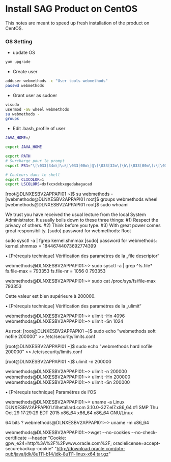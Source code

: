 # Install SAG Product on CentOS

This notes are meant to speed up fresh installation of the product on CentOS.

### OS Setting

* update OS
```bash
yum upgrade
```
* Create user
```bash
adduser webmethods -c "User tools webmethods"
passwd webmethods
```
* Grant user as sudoer
```bash
visudo
usermod -aG wheel webmethods
su webmethods -
groups
```

* Edit .bash_profile of user
```bash
JAVA_HOME=/

export JAVA_HOME

export PATH
# Surcharge pour le prompt
export PS1="\[\033[34m\]\u\[\033[00m\]@\[\033[32m\]\h\[\033[00m\]:\[\033[33m\]\w\[\033[00m\]> "

# Couleurs dans le shell
export CLICOLOR=1
export LSCOLORS=dxfxcxdxbxegedabagacad
```





[root@DLNXESBV2APPAPI01 ~]$ su webmethods -
 [webmethods@DLNXESBV2APPAPI01 root]$ groups
webmethods wheel
[webmethods@DLNXESBV2APPAPI01 root]$ sudo whoami

We trust you have received the usual lecture from the local System
Administrator. It usually boils down to these three things:
    #1) Respect the privacy of others.
    #2) Think before you type.
    #3) With great power comes great responsibility.
[sudo] password for webmethods:
Root

sudo sysctl -a | fgrep kernel.shmmax
[sudo] password for webmethods:
kernel.shmmax = 18446744073692774399

•	[Prérequis technique] Vérification des paramètres de la „file descriptor“


webmethods@DLNXESBV2APPAPI01:~> sudo sysctl -a | grep ^fs.file*
fs.file-max = 793353
fs.file-nr = 1056       0       793353

webmethods@DLNXESBV2APPAPI01:~> sudo cat /proc/sys/fs/file-max
793353

Cette valeur est bien supérieure à 200000.

•	[Prérequis technique] Vérification des paramètres de la „ulimit“


webmethods@DLNXESBV2APPAPI01:~> ulimit -Hn
4096
webmethods@DLNXESBV2APPAPI01:~> ulimit -Sn
1024


As root:
[root@DLNXESBV2APPAPI01 ~]$ sudo echo "webmethods soft nofile 200000" >> /etc/security/limits.conf

[root@DLNXESBV2APPAPI01 ~]$ sudo echo "webmethods hard nofile 200000" >> /etc/security/limits.conf

[root@DLNXESBV2APPAPI01 ~]$ ulimit -n 200000


webmethods@DLNXESBV2APPAPI01:~> ulimit -n
200000
webmethods@DLNXESBV2APPAPI01:~> ulimit -Hn
200000
webmethods@DLNXESBV2APPAPI01:~> ulimit -Sn
200000


•	[Prérequis technique] Paramètres de l‘OS

webmethods@DLNXESBV2APPAPI01:~> uname -a
Linux DLNXESBV2APPAPI01.filhetallard.com 3.10.0-327.el7.x86_64 #1 SMP Thu Oct 29 17:29:29 EDT 2015 x86_64 x86_64 x86_64 GNU/Linux

64 bits ?
webmethods@DLNXESBV2APPAPI01:~> uname -m
x86_64

webmethods@DLNXESBV2APPAPI01:~>wget --no-cookies --no-check-certificate --header "Cookie: gpw_e24=http%3A%2F%2Fwww.oracle.com%2F; oraclelicense=accept-securebackup-cookie" "http://download.oracle.com/otn-pub/java/jdk/8u111-b14/jdk-8u111-linux-x64.tar.gz"

